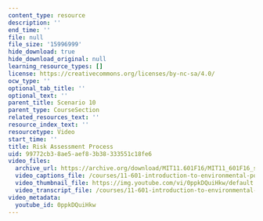 ```yaml
---
content_type: resource
description: ''
end_time: ''
file: null
file_size: '15996999'
hide_download: true
hide_download_original: null
learning_resource_types: []
license: https://creativecommons.org/licenses/by-nc-sa/4.0/
ocw_type: ''
optional_tab_title: ''
optional_text: ''
parent_title: Scenario 10
parent_type: CourseSection
related_resources_text: ''
resource_index_text: ''
resourcetype: Video
start_time: ''
title: Risk Assessment Process
uid: 99772cb3-8ae5-aef8-3b38-333551c18fe6
video_files:
  archive_url: https://archive.org/download/MIT11.601F16/MIT11_601F16_s10_300k.mp4
  video_captions_file: /courses/11-601-introduction-to-environmental-policy-and-planning-fall-2016/ed091aad2a7b5a5884b95325d44ffd11_0ppkDQuiHkw.vtt
  video_thumbnail_file: https://img.youtube.com/vi/0ppkDQuiHkw/default.jpg
  video_transcript_file: /courses/11-601-introduction-to-environmental-policy-and-planning-fall-2016/a5da5395b3d5b1a5b5e82bc320a9d8ea_0ppkDQuiHkw.pdf
video_metadata:
  youtube_id: 0ppkDQuiHkw
---
```

